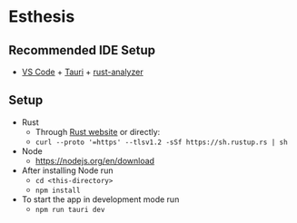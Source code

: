 # Esthesis

## Recommended IDE Setup

- [VS Code](https://code.visualstudio.com/) + [Tauri](https://marketplace.visualstudio.com/items?itemName=tauri-apps.tauri-vscode) + [rust-analyzer](https://marketplace.visualstudio.com/items?itemName=rust-lang.rust-analyzer)

## Setup

- Rust
    - Through [Rust website](https://www.rust-lang.org/tools/install) or directly:
    - `curl --proto '=https' --tlsv1.2 -sSf https://sh.rustup.rs | sh`
- Node
    - https://nodejs.org/en/download
- After installing Node run
    - `cd <this-directory>`
    - `npm install`
- To start the app in development mode run
    - `npm run tauri dev`